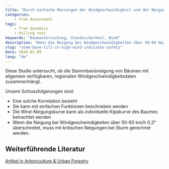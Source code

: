 ```yaml
---
title: "Durch einfache Messungen der Windgeschwindigkeit und der Neigung kann die Standsicherheit von Bäumen beurteilt werden"
categories: 
    - Tree Assessment
tags: 
    - Tree dynamics
    - Pulling test
keywords: "Baumuntersuchung, Standsicherheit, Wind"
description: "Wenn die Neigung bei Windgeschwindigkeiten über 50-60 km/h 0,2° überschreitet, muss mit kritischen Neigungen bei Sturm gerechnet werden"
slug: "stem-base-tilt-in-high-wind-indicates-safety"
date: 2018-01-09
lang: "de"
---
```


Diese Studie untersucht, ob die Stammbasisneigung von Bäumen mit
allgemein verfügbaren, regionalen Windgeschwindigkeitsdaten
zusammenhängt.

Unsere Schlussfolgerungen sind:

- Eine solche Korrelation besteht
- Sie kann mit einfachen Funktionen beschrieben werden
- Die Wind-Neigungskurve kann als individuelle Kippkurve des Baumes betrachtet werden
- Wenn die Neigung bei Windgeschwindigkeiten über 50-60 km/h 0,2°
überschreitet, muss mit kritischen Neigungen bei Sturm gerechnet werden.

## Weiterführende Literatur

[Artikel in Arboriculture & Urban
Forestry](http://www.isa-arbor.com/education/publications/auf.aspx)

